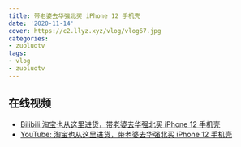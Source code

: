 ```yaml
---
title: 带老婆去华强北买 iPhone 12 手机壳
date: '2020-11-14'
cover: https://c2.llyz.xyz/vlog/vlog67.jpg
categories:
- zuoluotv
tags:
- vlog
- zuoluotv
---
```


## 在线视频

- [Bilibili:淘宝也从这里进货，带老婆去华强北买 iPhone 12 手机壳](https://www.bilibili.com/video/BV1qi4y1L7gi)
- [YouTube: 淘宝也从这里进货，带老婆去华强北买 iPhone 12 手机壳](https://www.youtube.com/watch?v=nUVYECHxDno)
